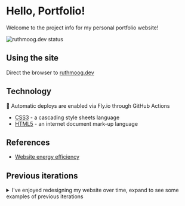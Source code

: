 # Hello, Portfolio!

Welcome to the project info for my personal portfolio website!

![ruthmoog.dev status](https://img.shields.io/website?down_color=lightgrey&down_message=offline&label=ruthmoog.dev&style=for-the-badge&up_color=blueviolet&up_message=online&url=https%3A%2F%2Fruthmoog.dev)

## Using the site

Direct the browser to [ruthmoog.dev](https://www.ruthmoog.dev)
<!-- or the temp url `https://intense-badlands-89473.herokuapp.com/` -->


## Technology

:rocket: Automatic deploys are enabled via Fly.io through GitHub Actions

 - [CSS3](https://developer.mozilla.org/en-US/docs/Archive/CSS3) - a cascading style sheets language
 - [HTML5](https://w3.org/html/logo) - an internet document mark-up language

## References

- [Website energy efficiency](https://www.wholegraindigital.com/blog/website-energy-efficiency/)

## Previous iterations

<details>
<summary>I've enjoyed redesigning my website over time, expand to see some examples of previous iterations</summary>

![Example 'About Me' webpage](public/images/wireframe-about.png)

![img.png](images/website_1.png)

![img_1.png](images/website_2.png)

[Wayback Machine 10 May 2022](https://web.archive.org/web/20220510042217/http://ruthmoog.dev/)

</details>

